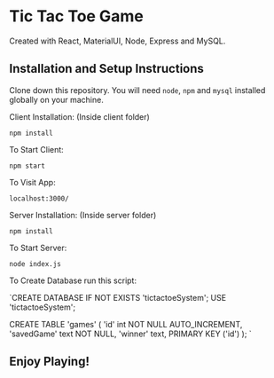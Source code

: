 # Tic Tac Toe Game
Created with React, MaterialUI, Node, Express and MySQL.



## Installation and Setup Instructions

Clone down this repository. You will need `node`, `npm` and `mysql` installed globally on your machine.  

Client Installation:
(Inside client folder)

`npm install`  

To Start Client:

`npm start`  

To Visit App:

`localhost:3000/`  

Server Installation:
(Inside server folder)

`npm install`  

To Start Server:

`node index.js` 

To Create Database run this script:

`CREATE DATABASE  IF NOT EXISTS 'tictactoeSystem';
USE 'tictactoeSystem';

CREATE TABLE 'games' (
  'id' int NOT NULL AUTO_INCREMENT,
  'savedGame' text NOT NULL,
  'winner' text,
  PRIMARY KEY ('id')
);
`

## Enjoy Playing!
